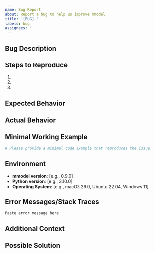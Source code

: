 ```yaml
---
name: Bug Report
about: Report a bug to help us improve mmodel
title: '[BUG] '
labels: bug
assignees: ''
---
```


## Bug Description

<!-- A clear and concise description of what the bug is -->

## Steps to Reproduce

<!-- Detailed steps to reproduce the behavior -->

1. 
2. 
3. 

## Expected Behavior

<!-- A clear and concise description of what you expected to happen -->

## Actual Behavior

<!-- A clear and concise description of what actually happened -->

## Minimal Working Example

```Python
# Please provide a minimal code example that reproduces the issue
```

## Environment

- **mmodel version**: [e.g., 0.9.0]
- **Python version**: [e.g., 3.10.0]
- **Operating System**: [e.g., macOS 26.0, Ubuntu 22.04, Windows 11]
  
## Error Messages/Stack Traces

<!-- If applicable, paste any error messages or stack traces here -->

```
Paste error message here
```

## Additional Context

<!-- Add any other context about the problem here (e.g., error messages, screenshots, logs) -->

## Possible Solution

<!-- If you have suggestions on how to fix the bug, please describe them here -->

